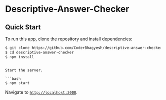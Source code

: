 # Descriptive-Answer-Checker
## Quick Start

To run this app, clone the repository and install dependencies:

```bash
$ git clone https://github.com/CoderBhagyesh/descriptive-answer-checker.git
$ cd descriptive-answer-checker
$ npm install
```

```

Start the server.

```bash
$ npm start
```

Navigate to [`http://localhost:3000`](http://localhost:3000).
